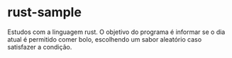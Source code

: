 # rust-sample

Estudos com a linguagem rust. O objetivo do programa é informar se o dia atual é permitido comer bolo, escolhendo um sabor aleatório caso satisfazer a condição.

